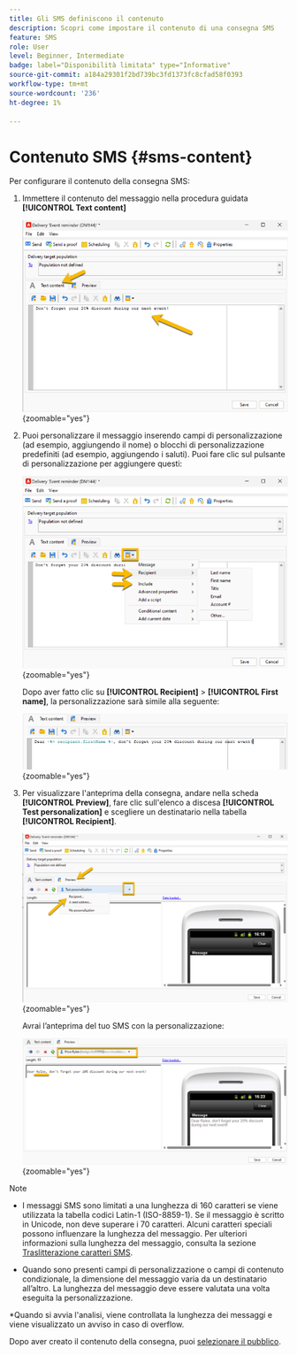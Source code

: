 ```yaml
---
title: Gli SMS definiscono il contenuto
description: Scopri come impostare il contenuto di una consegna SMS
feature: SMS
role: User
level: Beginner, Intermediate
badge: label="Disponibilità limitata" type="Informative"
source-git-commit: a184a29301f2bd739bc3fd1373fc8cfad58f0393
workflow-type: tm+mt
source-wordcount: '236'
ht-degree: 1%

---
```



# Contenuto SMS {#sms-content}

Per configurare il contenuto della consegna SMS:

1. Immettere il contenuto del messaggio nella procedura guidata **[!UICONTROL Text content]**

   ![](assets/sms_content.png){zoomable="yes"}

1. Puoi personalizzare il messaggio inserendo campi di personalizzazione (ad esempio, aggiungendo il nome) o blocchi di personalizzazione predefiniti (ad esempio, aggiungendo i saluti). Puoi fare clic sul pulsante di personalizzazione per aggiungere questi:

   ![](assets/sms_perso.png){zoomable="yes"}

   Dopo aver fatto clic su **[!UICONTROL Recipient]** > **[!UICONTROL First name]**, la personalizzazione sarà simile alla seguente:

   ![](assets/sms_perso_recipient.png){zoomable="yes"}

1. Per visualizzare l&#39;anteprima della consegna, andare nella scheda **[!UICONTROL Preview]**, fare clic sull&#39;elenco a discesa **[!UICONTROL Test personalization]** e scegliere un destinatario nella tabella **[!UICONTROL Recipient]**.

   ![](assets/sms_preview.png){zoomable="yes"}

   Avrai l’anteprima del tuo SMS con la personalizzazione:

   ![](assets/sms_preview_phone.png){zoomable="yes"}

>[!NOTE]
>
>* I messaggi SMS sono limitati a una lunghezza di 160 caratteri se viene utilizzata la tabella codici Latin-1 (ISO-8859-1). Se il messaggio è scritto in Unicode, non deve superare i 70 caratteri. Alcuni caratteri speciali possono influenzare la lunghezza del messaggio. Per ulteriori informazioni sulla lunghezza del messaggio, consulta la sezione [Traslitterazione caratteri SMS](smpp-external-account.md#smpp-channel-settings).
>
>* Quando sono presenti campi di personalizzazione o campi di contenuto condizionale, la dimensione del messaggio varia da un destinatario all’altro. La lunghezza del messaggio deve essere valutata una volta eseguita la personalizzazione.
>
>*Quando si avvia l&#39;analisi, viene controllata la lunghezza dei messaggi e viene visualizzato un avviso in caso di overflow.

Dopo aver creato il contenuto della consegna, puoi [selezionare il pubblico](sms-audience.md).